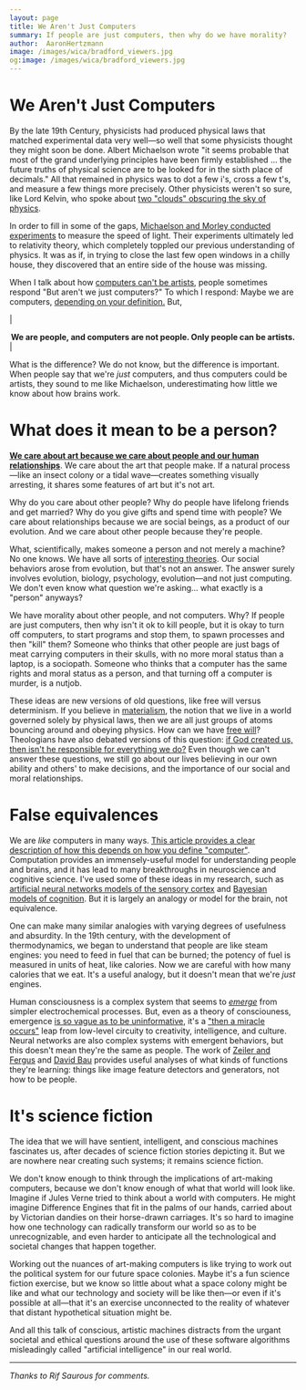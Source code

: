 ```yaml
---
layout: page
title: We Aren't Just Computers
summary: If people are just computers, then why do we have morality?
author:  AaronHertzmann
image: /images/wica/bradford_viewers.jpg
og:image: /images/wica/bradford_viewers.jpg
---
```



# We Aren't Just Computers

By the late 19th Century, physicists had produced physical laws that matched experimental data very well—so well that some physicists thought they might soon be done. Albert Michaelson wrote "it seems probable that most of the grand underlying principles have been firmly established ... the future truths of physical science are to be looked for in the sixth place of decimals." All that remained in physics was to dot a few i's, cross a few t's, and measure a few things more precisely. Other physicists weren't so sure, like Lord Kelvin, who spoke about [two "clouds" obscuring the sky of physics](https://arxiv.org/abs/2106.16033).

In order to fill in some of the gaps, [Michaelson and Morley conducted experiments](https://en.wikipedia.org/wiki/Michelson%E2%80%93Morley_experiment) to measure the speed of light. Their experiments ultimately led to relativity theory, which completely toppled our previous understanding of physics.  It was as if, in trying to close the last few open windows in a chilly house, they discovered that an entire side of the house was missing.

When I talk about how [computers can't be artists](https://cacm.acm.org/magazines/2020/5/244330-computers-do-not-make-art-people-do/fulltext), people sometimes respond "But aren't we just computers?" To which I respond: Maybe we are computers, [depending on your definition.](https://www.frontiersin.org/articles/10.3389/fcomp.2022.810358/full) But,

| <center><b>We are people, and computers are not people. Only people can be artists.</b></center> | 

What is the difference? We do not know, but the difference is important.  When people say that we're _just_ computers, and thus computers could be artists, they sound to me like Michaelson, underestimating how little we know about how brains work.

# What does it mean to be a person?

**[We care about art because we care about people and our human relationships](/2021/03/22/art-is-social.html)**.   We care about the art that people make.  If a natural process—like an insect colony or a tidal wave—creates something visually arresting, it shares some features of art but it's not art.

Why do you care about other people? Why do people have lifelong friends and get married? Why do you give gifts and spend time with people? We care about relationships because we are social beings, as a product of our evolution. And we care about other people because they're people.

What, scientifically, makes someone a person and not merely a machine? No one knows. We have all sorts of [interesting theories](https://www.nature.com/articles/s41583-022-00587-4). Our social behaviors arose from evolution, but that's not an answer.   The answer surely involves evolution, biology, psychology, evolution—and not just computing.  We don't even know what question we're asking... what exactly is a "person" anyways?

We have morality about other people, and not computers. Why?  If people are just computers, then why isn't it ok to kill people, but it is okay to turn off computers, to start programs and stop them, to spawn processes and then "kill" them?
Someone who thinks that other people are just bags of meat carrying computers in their skulls, with no more moral status than a laptop, is a sociopath.  Someone who thinks that a computer has the same rights and moral status as a person, and that turning off a computer is murder, is a nutjob.

These ideas are new versions of old questions, like free will versus determinism. If you believe in [materialism](https://en.wikipedia.org/wiki/Materialism), the notion that we live in a world governed solely by physical laws, then we are all just groups of atoms bouncing around and obeying physics. How can we have [free will](https://en.wikipedia.org/wiki/Free_will)?  Theologians have also debated versions of this question: [if God created us, then isn't he responsible for everything we do?](https://en.wikipedia.org/wiki/Free_will_in_theology)  Even though we can't answer these questions, we still go about our lives believing in our own ability and others' to make decisions, and the importance of our social and moral relationships.

# False equivalences

We are _like_ computers in many ways. [This article provides a clear description of how this depends on how you define "computer"](https://www.frontiersin.org/articles/10.3389/fcomp.2022.810358/full).
Computation provides an immensely-useful model for understanding people and brains, and it has lead to many breakthroughs in neuroscience and cognitive science.
I've used some of these ideas in my research, such as [artificial neural networks models of the sensory cortex](https://www.nature.com/articles/nn.4244) and [Bayesian models of cognition](https://en.wikipedia.org/wiki/Bayesian_cognitive_science). But it is largely an analogy or model for the brain, not equivalence. 

One can make many similar analogies with varying degrees of usefulness and absurdity. In the 19th century, with the development of thermodynamics, we began to understand that people are like steam engines: you need to feed in fuel that can be burned; the potency of fuel is measured in units of heat, like calories. Now we are careful with how many calories that we eat. It's a useful analogy, but it doesn't mean that we're _just_  engines.

Human consciousness is a complex system that seems to [_emerge_](https://en.wikipedia.org/wiki/Emergence) from simpler electrochemical processes.  But, even as a theory of consciouness, emergence [is so vague as to be uninformative](https://www.nature.com/articles/s41583-022-00587-4), it's a ["then a miracle occurs"](https://www.researchgate.net/profile/Michael-Wade-5/publication/302632920/figure/fig2/AS:751645805789184@1556217733527/Then-a-Miracle-Occurs-Copyrighted-artwork-by-Sydney-Harris-Inc-All-materials-used-with.png) leap from low-level circuity to creativity, intelligence, and culture. Neural networks are also complex systems with emergent behaviors, but this doesn't mean they're the same as people. The work of [Zeiler and Fergus](https://link.springer.com/chapter/10.1007/978-3-319-10590-1_53) and [David Bau](https://baulab.info/) provides useful analyses of what kinds of functions they're learning: things like image feature detectors and generators, not how to be people.



# It's science fiction

The idea that we will have sentient, intelligent, and conscious machines fascinates us, after decades of science fiction stories depicting it. But we are nowhere near creating such systems; it remains science fiction.

We don't know enough to think through the implications of art-making computers, because we don't know enough of what that world will look like. Imagine if Jules Verne tried to think about a world with computers. He might imagine Difference Engines that fit in the palms of our hands, carried about by Victorian dandies on their horse-drawn carriages. It's so hard to imagine how one technology can radically transform our world so as to be unrecognizable, and even harder to anticipate all the technological and societal changes that happen together.

Working out the nuances of art-making computers is like trying to work out the political system for our future space colonies. Maybe it's a fun science fiction exercise, but we know so little about what a space colony might be like and what our technology and society will be like then—or even if it's possible at all—that it's an exercise unconnected to the reality of whatever that distant hypothetical situation might be.

And all this talk of conscious, artistic machines distracts from the urgant societal and ethical questions around the use of these software algorithms misleadingly called "artificial intelligence" in our real world.


<hr>

_Thanks to Rif Saurous for comments._





